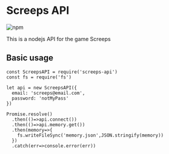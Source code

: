 # Screeps API
![npm](https://nodei.co/npm/screeps-api.png "NPM")

This is a nodejs API for the game Screeps

## Basic usage
```
const ScreepsAPI = require('screeps-api')
const fs = require('fs')

let api = new ScreepsAPI({
  email: 'screeps@email.com',
  password: 'notMyPass'
})

Promise.resolve()
  .then(()=>api.connect())
  .then(()=>api.memory.get())
  .then(memory=>{
    fs.writeFileSync('memory.json',JSON.stringify(memory))
  })
  .catch(err=>console.error(err))
```